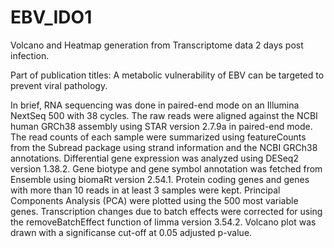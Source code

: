 # EBV_IDO1
Volcano and Heatmap generation from Transcriptome data 2 days post infection.

Part of publication titles:
A metabolic vulnerability of EBV can be targeted to prevent viral pathology.

In brief, RNA sequencing was done in paired-end mode on an Illumina NextSeq 500 with 38 cycles. The raw reads were aligned against the NCBI human GRCh38 assembly using STAR version 2.7.9a in paired-end mode.
The read counts of each sample were summarized using featureCounts from the Subread package using strand information and the NCBI GRCh38 annotations. 
Differential gene expression was analyzed using DESeq2 version 1.38.2. Gene biotype and gene symbol annotation was fetched from Ensemble using biomaRt version 2.54.1. 
Protein coding genes and genes with more than 10 reads in at least 3 samples were kept. Principal Components Analysis (PCA) were plotted using the 500 most variable genes. 
Transcription changes due to batch effects were corrected for using the removeBatchEffect function of limma version 3.54.2.
Volcano plot was drawn with a significanse cut-off at 0.05 adjusted p-value.


